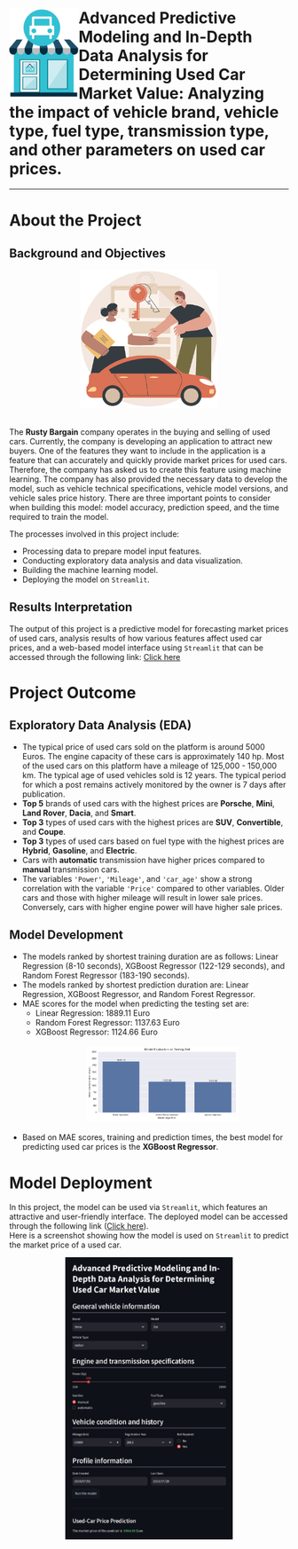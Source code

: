
# <img src="./assets/car_commerce_1.png" height="160px" align="left"> **Advanced Predictive Modeling and In-Depth Data Analysis for Determining Used Car Market Value:** Analyzing the impact of vehicle brand, vehicle type, fuel type, transmission type, and other parameters on used car prices.

***

# **About the Project**
## Background and Objectives

<div style="text-align:center"><img src="./assets/buy_car.png" height="250px"></div><br>

The **Rusty Bargain** company operates in the buying and selling of used cars. Currently, the company is developing an application to attract new buyers. One of the features they want to include in the application is a feature that can accurately and quickly provide market prices for used cars. Therefore, the company has asked us to create this feature using machine learning. The company has also provided the necessary data to develop the model, such as vehicle technical specifications, vehicle model versions, and vehicle sales price history. There are three important points to consider when building this model: model accuracy, prediction speed, and the time required to train the model.

The processes involved in this project include:
* Processing data to prepare model input features.
* Conducting exploratory data analysis and data visualization.
* Building the machine learning model.
* Deploying the model on `Streamlit`.


## Results Interpretation
The output of this project is a predictive model for forecasting market prices of used cars, analysis results of how various features affect used car prices, and a web-based model interface using `Streamlit` that can be accessed through the following link: [Click here](https://used-car-market-price-predictor.streamlit.app/)


# **Project Outcome**
## Exploratory Data Analysis (EDA)
* The typical price of used cars sold on the platform is around 5000 Euros. The engine capacity of these cars is approximately 140 hp. Most of the used cars on this platform have a mileage of 125,000 - 150,000 km. The typical age of used vehicles sold is 12 years. The typical period for which a post remains actively monitored by the owner is 7 days after publication.
* **Top 5** brands of used cars with the highest prices are **Porsche**, **Mini**, **Land Rover**, **Dacia**, and **Smart**.
* **Top 3** types of used cars with the highest prices are **SUV**, **Convertible**, and **Coupe**.
* **Top 3** types of used cars based on fuel type with the highest prices are **Hybrid**, **Gasoline**, and **Electric**.
* Cars with **automatic** transmission have higher prices compared to **manual** transmission cars.
* The variables `'Power'`, `'Mileage'`, and `'car_age'` show a strong correlation with the variable `'Price'` compared to other variables. Older cars and those with higher mileage will result in lower sale prices. Conversely, cars with higher engine power will have higher sale prices.

## Model Development
* The models ranked by shortest training duration are as follows: Linear Regression (8-10 seconds), XGBoost Regressor (122-129 seconds), and Random Forest Regressor (183-190 seconds).
* The models ranked by shortest prediction duration are: Linear Regression, XGBoost Regressor, and Random Forest Regressor.
* MAE scores for the model when predicting the testing set are:
    * Linear Regression: 1889.11 Euro
    * Random Forest Regressor: 1137.63 Euro
    * XGBoost Regressor: 1124.66 Euro
    <br><br><div style="text-align:center"><img src="./assets/Model Evaluation on Testing Set.png" width="60%"></div><br>
* Based on MAE scores, training and prediction times, the best model for predicting used car prices is the **XGBoost Regressor**.

# **Model Deployment**
In this project, the model can be used via `Streamlit`, which features an attractive and user-friendly interface. The deployed model can be accessed through the following link ([Click here](https://used-car-market-price-predictor.streamlit.app/)).
<br>Here is a screenshot showing how the model is used on `Streamlit` to predict the market price of a used car.
<div style="text-align:center">
    <img src="./assets/streamlit_preview.jpg" width="60%">
</div>


